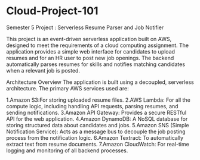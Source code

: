 # Cloud-Project-101
Semester 5 Project : Serverless Resume Parser and Job Notifier 

This project is an event-driven serverless application built on AWS, designed to meet the requirements of a cloud computing assignment. The application provides a simple web interface for candidates to upload resumes and for an HR user to post new job openings. The backend automatically parses resumes for skills and notifies matching candidates when a relevant job is posted.

Architecture Overview
The application is built using a decoupled, serverless architecture. The primary AWS services used are:

1.Amazon S3:For storing uploaded resume files.
2.AWS Lambda: For all the compute logic, including handling API requests, parsing resumes, and sending notifications.
3.Amazon API Gateway: Provides a secure RESTful API for the web application.
4.Amazon DynamoDB: A  NoSQL database for storing structured data about candidates and jobs.
5.Amazon SNS (Simple Notification Service): Acts as a message bus to decouple the job posting process from the notification logic.
6.Amazon Textract: To automatically extract text from resume documents.
7.Amazon CloudWatch: For real-time logging and monitoring of all backend processes.
